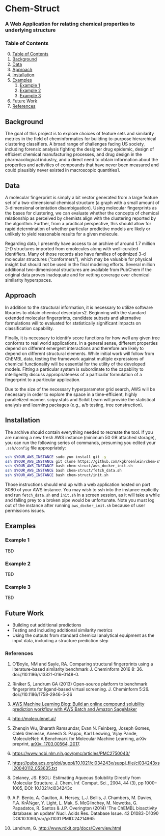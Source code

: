 # Chem-Struct

### A Web Application for relating chemical properties to underlying structure

### Table of Contents
0. [Table of Contents](#table-of-contents)
1. [Background](#background)
2. [Data](#data)
2. [Approach](#approach)
2. [Installation](#installation)
3. [Examples](#examples)
    1. [Example 1](#example-1)
    2. [Example 2](#example-2)
    3. [Example 3](#example-3)
4. [Future Work](#future-work)
5. [References](#references)

## Background
The goal of this project is to explore choices of feature sets and similarity metrics in the field of cheminformatics for building to-purpose hierarchical clustering classifiers. A broad range of challenges facing US society, including forensic analysis fighting the designer drug epidemic, design of efficient chemical manufacturing processes, and drug design in the pharmacological industry, and a direct need to obtain information about the properties and activities of compounds that have never been measured and could plausibly never existed in macroscopic quantities1.

## Data
A molecular fingerprint is simply a bit vector generated from a large feature set of a two-dimensional chemical structure (a graph with a small amount of 3-dimensional orientation disambiguation). Using molecular fingerprints as the bases for clustering, we can evaluate whether the concepts of chemical relationship as perceived by chemists align with the clustering reported by the algorithm. Further, from a practical perspective, this should allow for rapid determination of whether particular predictive models are likely or unlikely to yield reasonable results for a given molecule.

Regarding data, I presently have access to an archive of around 1.7 million 2-D structures imported from emolecules along with well-curated identifiers. Many of those records also have families of optimized 3-d molecular structures (“conformers”), which may be valuable for physical insight but should not be used in the final modeling efforts. Several million additional two-dimensional structures are available from PubChem if the original data proves inadequate and for vetting coverage over chemical similarity hyperspaces.

## Approach
In addition to the structural information, it is necessary to utilize software libraries to obtain chemical descriptors2.  Beginning with the standard extended molecular fingerprints, candidate subsets and alternative formulations will to evaluated for statistically significant impacts on classification capability.

Finally, it is necessary to identify score functions for how well any given tree conforms to real world applications. In a general sense, different properties depend on different emergent interactions and therefore are likely to depend on different structural elements.  While initial work will follow from ChEMBL data, testing the framework against multiple expressions of chemical functionality will be essential for the utility of the developed models. Fitting a particular system is subordinate to the capability to intelligently discuss appropriateness of a particular formulation of a fingerprint to a particular application.

Due to the size of the necessary hyperparameter grid search, AWS will be necessary in order to explore the space in a time-efficient, highly parallelized manner. scipy.stats and Scikit Learn will provide the statistical analysis and learning packages (e.g., a/b testing, tree construction).

## Installation
The archive should contain everything needed to recreate the tool.  If you are running a new fresh AWS instance (minimum 50 GB attached storage), you can run the following series of commands, presuming you edited your `.ssh/config` file appropriately:

```bash
ssh $YOUR_AWS_INSTANCE sudo yum install git -y
ssh $YOUR_AWS_INSTANCE git clone https://github.com/kgkroenlein/chem-struct.git
ssh $YOUR_AWS_INSTANCE bash chem-struct/aws_docker_init.sh
ssh $YOUR_AWS_INSTANCE bash chem-struct/fetch_data.sh
ssh $YOUR_AWS_INSTANCE bash chem-struct/init.sh
```        

Those instructions should end up with a web application hosted on port 8080 of
your AWS instance.  You may wish to ssh into the instance explicitly and run
`fetch_data.sh` and `init.sh` in a screen session, as it will take a while and
falling prey to a broken pipe would be unfortunate.  Note you must log out of
the instance after running `aws_docker_init.sh` because of user permissions
issues.

## Examples
### Example 1
TBD
### Example 2
TBD
### Example 3
TBD

## Future Work
* Building out additional predictions
* Testing and including additional similarity metrics
* Using the outputs from standard chemical analytical equipment as the input data, including a structure prediction step

### References
1. <a name="OBoyle-and-Sayle-2016"></a> O’Boyle, NM and Sayle, RA. Comparing structural fingerprints using a literature-based similarity benchmark J. Cheminform 2016 8: 36. doi://10.1186/s13321-016-0148-0.

2. <a name="Riniker-and-Landrum-2013"></a> Riniker S, Landrum GA (2013) Open-source platform to benchmark  fingerprints for ligand-based virtual screening. J. Cheminform 5:26. doi://10.1186/1758-2946-5-26

3. <a name="Ragab-2018"></a>[AWS Machine Learning Blog: Build an online compound solubility prediction workflow with AWS Batch and Amazon SageMaker](https://aws.amazon.com/blogs/machine-learning/build-an-online-compound-solubility-prediction-workflow-with-aws-batch-and-amazon-sagemaker/)

4. <a name="moleculenet"></a>http://moleculenet.ai/

5. <a name="Zhenqin-et-al-2017"></a>Zhenqin Wu, Bharath Ramsundar, Evan N. Feinberg, Joseph Gomes, Caleb Geniesse, Aneesh S. Pappu, Karl Leswing, Vijay Pande, MoleculeNet: A Benchmark for Molecular Machine Learning, arXiv preprint, [arXiv: 1703.00564, 2017](https://arxiv.org/abs/1703.00564).

6. https://www.ncbi.nlm.nih.gov/pmc/articles/PMC2750043/

7. https://pubs.acs.org/doi/suppl/10.1021/ci034243x/suppl_file/ci034243xsi20040112_053635.txt

8. <a name="Delaney-2004"></a> Delaney, JS. ESOL:  Estimating Aqueous Solubility Directly from Molecular Structure. J. Chem. Inf. Comput. Sci., 2004, 44 (3), pp 1000–1005, DOI: 10.1021/ci034243x

9. A.P. Bento, A. Gaulton, A. Hersey, L.J. Bellis, J. Chambers, M. Davies, F.A. KrÃ¼ger, Y. Light, L. Mak, S. McGlinchey, M. Nowotka, G. Papadatos, R. Santos & J.P. Overington (2014) 'The ChEMBL bioactivity database: an update' Nucl. Acids Res. Database Issue. 42 D1083-D1090 DOI:10.1093/nar/gkt1031 PMID:24214965

10. Landrum, G. http://www.rdkit.org/docs/Overview.html

